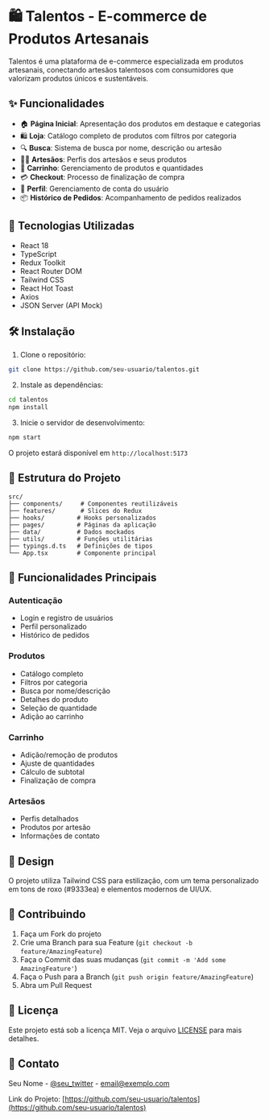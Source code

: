 # 🛍️ Talentos - E-commerce de Produtos Artesanais

Talentos é uma plataforma de e-commerce especializada em produtos artesanais, conectando artesãos talentosos com consumidores que valorizam produtos únicos e sustentáveis.

## ✨ Funcionalidades

- 🏠 **Página Inicial**: Apresentação dos produtos em destaque e categorias
- 🛍️ **Loja**: Catálogo completo de produtos com filtros por categoria
- 🔍 **Busca**: Sistema de busca por nome, descrição ou artesão
- 👩‍🎨 **Artesãos**: Perfis dos artesãos e seus produtos
- 🛒 **Carrinho**: Gerenciamento de produtos e quantidades
- 💳 **Checkout**: Processo de finalização de compra
- 👤 **Perfil**: Gerenciamento de conta do usuário
- 📦 **Histórico de Pedidos**: Acompanhamento de pedidos realizados

## 🚀 Tecnologias Utilizadas

- React 18
- TypeScript
- Redux Toolkit
- React Router DOM
- Tailwind CSS
- React Hot Toast
- Axios
- JSON Server (API Mock)

## 🛠️ Instalação

1. Clone o repositório:
```bash
git clone https://github.com/seu-usuario/talentos.git
```

2. Instale as dependências:
```bash
cd talentos
npm install
```

3. Inicie o servidor de desenvolvimento:
```bash
npm start
```

O projeto estará disponível em `http://localhost:5173`

## 📁 Estrutura do Projeto

```
src/
├── components/     # Componentes reutilizáveis
├── features/       # Slices do Redux
├── hooks/         # Hooks personalizados
├── pages/         # Páginas da aplicação
├── data/          # Dados mockados
├── utils/         # Funções utilitárias
├── typings.d.ts   # Definições de tipos
└── App.tsx        # Componente principal
```

## 🔑 Funcionalidades Principais

### Autenticação
- Login e registro de usuários
- Perfil personalizado
- Histórico de pedidos

### Produtos
- Catálogo completo
- Filtros por categoria
- Busca por nome/descrição
- Detalhes do produto
- Seleção de quantidade
- Adição ao carrinho

### Carrinho
- Adição/remoção de produtos
- Ajuste de quantidades
- Cálculo de subtotal
- Finalização de compra

### Artesãos
- Perfis detalhados
- Produtos por artesão
- Informações de contato

## 🎨 Design

O projeto utiliza Tailwind CSS para estilização, com um tema personalizado em tons de roxo (#9333ea) e elementos modernos de UI/UX.

## 🤝 Contribuindo

1. Faça um Fork do projeto
2. Crie uma Branch para sua Feature (`git checkout -b feature/AmazingFeature`)
3. Faça o Commit das suas mudanças (`git commit -m 'Add some AmazingFeature'`)
4. Faça o Push para a Branch (`git push origin feature/AmazingFeature`)
5. Abra um Pull Request

## 📝 Licença

Este projeto está sob a licença MIT. Veja o arquivo [LICENSE](LICENSE) para mais detalhes.

## 📧 Contato

Seu Nome - [@seu_twitter](https://twitter.com/seu_twitter) - email@exemplo.com

Link do Projeto: [https://github.com/seu-usuario/talentos](https://github.com/seu-usuario/talentos)
